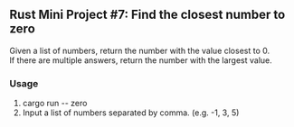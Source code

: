 ## Rust Mini Project #7: Find the closest number to zero

Given a list of numbers, return the number with the value closest to 0.  
If there are multiple answers, return the number with the largest value. 

### Usage

1. cargo run -- zero
2. Input a list of numbers separated by comma. (e.g. -1, 3, 5)
